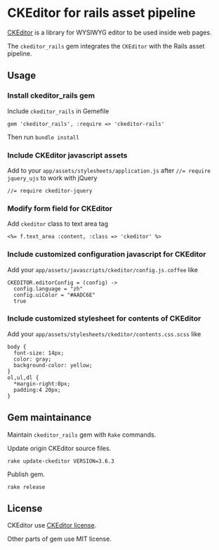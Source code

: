 # CKEditor for rails asset pipeline

[CKEditor](http://ckeditor.com/) is a library for WYSIWYG editor to be used inside web pages.

The `ckeditor_rails` gem integrates the `CKEditor` with the Rails asset pipeline.

## Usage

### Install ckeditor_rails gem

Include `ckeditor_rails` in Gemefile

    gem 'ckeditor_rails', :require => 'ckeditor-rails'

Then run `bundle install`

### Include CKEditor javascript assets

Add to your `app/assets/stylesheets/application.js` after `//= require jquery_ujs` to work with jQuery

    //= require ckeditor-jquery

### Modify form field for CKEditor

Add `ckeditor` class to text area tag

    <%= f.text_area :content, :class => 'ckeditor' %>

### Include customized configuration javascript for CKEditor

Add your `app/assets/javascripts/ckeditor/config.js.coffee` like

    CKEDITOR.editorConfig = (config) ->
      config.language = "zh"
      config.uiColor = "#AADC6E"
      true

### Include customized stylesheet for contents of CKEditor

Add your `app/assets/stylesheets/ckeditor/contents.css.scss` like

    body {
      font-size: 14px;
      color: gray;
      background-color: yellow;
    }
    ol,ul,dl {
      *margin-right:0px;
      padding:4 20px;
    }

## Gem maintainance

Maintain `ckeditor_rails` gem with `Rake` commands.

Update origin CKEditor source files.

    rake update-ckeditor VERSION=3.6.3

Publish gem.

    rake release

## License

CKEditor use [CKEditor license](http://ckeditor.com/license).

Other parts of gem use MIT license.
